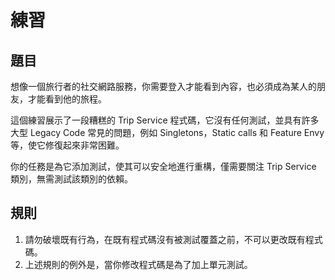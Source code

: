 # 練習

## 題目

想像一個旅行者的社交網路服務，你需要登入才能看到內容，也必須成為某人的朋友，才能看到他的旅程。

這個練習展示了一段糟糕的 Trip Service 程式碼，它沒有任何測試，並具有許多大型 Legacy Code 常見的問題，例如 Singletons，Static calls 和 Feature Envy 等，使它修復起來非常困難。

你的任務是為它添加測試，使其可以安全地進行重構，僅需要關注 Trip Service 類別，無需測試該類別的依賴。

## 規則

1. 請勿破壞既有行為，在既有程式碼沒有被測試覆蓋之前，不可以更改既有程式碼。
2. 上述規則的例外是，當你修改程式碼是為了加上單元測試。
